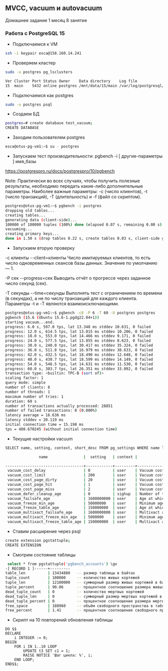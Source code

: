 ## MVCC, vacuum и autovacuum
Домашнее задание 1 месяц 8 занятие

### Работа с PostgreSQL 15

- Подключаемся к VM
```bash
ssh -i keypair esca@158.160.14.241
```
- Проверяем кластер
```bash
sudo -u postgres pg_lsclusters

Ver Cluster Port Status Owner    Data directory    Log file
15  main    5432 online postgres /mnt/data/15/main /var/log/postgresql/postgresql-15-main.log
```
- Подключаемся как postgres
```bash
sudo -u postgres psql
```
- Создаем БД
```bash
postgres=# create database test_vacuum;
CREATE DATABASE
```
- Заходим пользователем postgres
```bash
esca@otus-pg-vm1:~$ su - postgres
```
- Запускаем тест производительности: pgbench -i [ другие-параметры ] имя_базы
  
https://postgrespro.ru/docs/postgrespro/10/pgbench

Note: Практически во всех случаях, чтобы получить полезные результаты, необходимо передать какие-либо дополнительные параметры. 
Наиболее важные параметры: -c (число клиентов), -t (число транзакций), -T (длительность) и -f (файл со скриптом).

```bash
postgres@otus-pg-vm1:~$ pgbench -i postgres
dropping old tables...
creating tables...
generating data (client-side)...
100000 of 100000 tuples (100%) done (elapsed 0.07 s, remaining 0.00 s)
vacuuming...
creating primary keys...
done in 1.50 s (drop tables 0.22 s, create tables 0.03 s, client-side generate 0.92 s, vacuum 0.07 s, primary keys 0.26 s).
```
- Запускаем вторую проверку

-c клиенты
--client=клиенты
Число имитируемых клиентов, то есть число одновременных сеансов базы данных. Значение по умолчанию — 1.

-P сек
--progress=сек
Выводить отчёт о прогрессе через заданное число секунд (сек). 

-T секунды
--time=секунды
Выполнять тест с ограничением по времени (в секундах), а не по числу транзакций для каждого клиента. 
Параметры -t и -T являются взаимоисключающими.
```bash
postgres@otus-pg-vm1:~$ pgbench -c8 -P 6 -T 60 -U postgres postgres
pgbench (15.6 (Ubuntu 15.6-1.pgdg22.04+1))
starting vacuum...end.
progress: 6.0 s, 597.0 tps, lat 13.348 ms stddev 10.631, 0 failed
progress: 12.0 s, 614.5 tps, lat 13.015 ms stddev 10.206, 0 failed
progress: 18.0 s, 553.0 tps, lat 14.466 ms stddev 9.171, 0 failed
progress: 24.0 s, 577.5 tps, lat 13.855 ms stddev 8.623, 0 failed
progress: 30.0 s, 240.0 tps, lat 30.417 ms stddev 35.324, 0 failed
progress: 36.0 s, 511.8 tps, lat 16.979 ms stddev 38.633, 0 failed
progress: 42.0 s, 432.5 tps, lat 18.490 ms stddev 12.648, 0 failed
progress: 48.0 s, 430.7 tps, lat 18.599 ms stddev 14.149, 0 failed
progress: 54.0 s, 546.5 tps, lat 14.631 ms stddev 11.530, 0 failed
progress: 60.0 s, 303.7 tps, lat 26.351 ms stddev 33.092, 0 failed
transaction type: <builtin: TPC-B (sort of)>
scaling factor: 1
query mode: simple
number of clients: 8
number of threads: 1
maximum number of tries: 1
duration: 60 s
number of transactions actually processed: 28851
number of failed transactions: 0 (0.000%)
latency average = 16.636 ms
latency stddev = 20.119 ms
initial connection time = 15.198 ms
tps = 480.670245 (without initial connection time)
```
- Текущие настройки vacuum
```bash
SELECT name, setting, context, short_desc FROM pg_settings WHERE name like 'vacuum%';

               name                |  setting   | context |                                     short_desc

-----------------------------------+------------+---------+-------------------------------------------------------------------------------------
 vacuum_cost_delay                 | 0          | user    | Vacuum cost delay in milliseconds.
 vacuum_cost_limit                 | 200        | user    | Vacuum cost amount available before napping.
 vacuum_cost_page_dirty            | 20         | user    | Vacuum cost for a page dirtied by vacuum.
 vacuum_cost_page_hit              | 1          | user    | Vacuum cost for a page found in the buffer cache.
 vacuum_cost_page_miss             | 2          | user    | Vacuum cost for a page not found in the buffer cache.
 vacuum_defer_cleanup_age          | 0          | sighup  | Number of transactions by which VACUUM and HOT cleanup should be deferred, if any.
 vacuum_failsafe_age               | 1600000000 | user    | Age at which VACUUM should trigger failsafe to avoid a wraparound outage.
 vacuum_freeze_min_age             | 50000000   | user    | Minimum age at which VACUUM should freeze a table row.
 vacuum_freeze_table_age           | 150000000  | user    | Age at which VACUUM should scan whole table to freeze tuples.
 vacuum_multixact_failsafe_age     | 1600000000 | user    | Multixact age at which VACUUM should trigger failsafe to avoid a wraparound outage.
 vacuum_multixact_freeze_min_age   | 5000000    | user    | Minimum age at which VACUUM should freeze a MultiXactId in a table row.
 vacuum_multixact_freeze_table_age | 150000000  | user    | Multixact age at which VACUUM should scan whole table to freeze tuples.
```


- Ставим расширение через psql
```bash
create extension pgstattuple;
CREATE EXTENSION
```
- Смотрим состояние таблицы
```bash
 select * from pgstattuple('pgbench_accounts') \gx
-[ RECORD 1 ]------+---------
table_len          | 13434880   -- размер таблицы в байтах
tuple_count        | 100000     -- количество живых кортежей
tuple_len          | 12100000   -- суммарный размер живых кортежей в байтах
tuple_percent      | 90.06      -- процентное соотношение размера живых кортежей к общему размеру таблицы
dead_tuple_count   | 0          -- количество мертвых кортежей
dead_tuple_len     | 0          -- суммарный размер мертвых кортежей в байтах
dead_tuple_percent | 0          -- процентное соотношение размера мертвых кортежей к общему размеру таблицы
free_space         | 188960     -- объём свободного пространства в таблице в байтах
free_percent       | 1.41       -- процентное соотношение свободного пространства к общему размеру таблицы
```

- Скрипт на 10 повторений обновления таблицы
```postgresql
DO $$
DECLARE
    i INTEGER := 0;
BEGIN
    FOR i IN 1..10 LOOP
        UPDATE t3 SET c1 = 1;
        RAISE NOTICE 'Шаг цикла: %', i;
    END LOOP;
END$$;
```